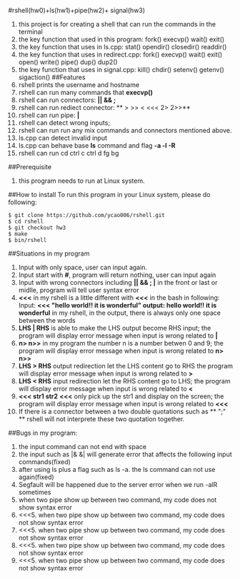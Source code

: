 #rshell(hw0)+ls(hw1)+pipe(hw2)+ signal(hw3)
1. this project is for creating a shell that can run the commands in the terminal
2. the key function that used in this program: fork() execvp() wait() exit()
3. the key function that uses in ls.cpp: stat() opendir() closedir() readdir()
4. the key function that uses in redirect.cpp: fork() execvp() wait() exit() open() write() pipe() dup() dup2()
5. the key function that uses in signal.cpp: kill() chdir() setenv() getenv() sigaction()
##Features
1. rshell prints the username and hostname
2. rshell can run many commands that **execvp()**
3. rshell can run connectors: **|| && ;**
4. rshell can run rediect connector: ** >   >>   <   <<<   2>   2>>**
5. rshell can run pipe: **|**
6. rshell can detect wrong inputs;
6. rshell can run run any mix commands and connectors mentioned above.
7. ls.cpp can detect invalid input
8. ls.cpp can behave base **ls** command and flag **-a -l -R**
9. rshell can run cd  ctrl c ctrl d fg bg

##Prerequisite
1. this program needs to run at Linux system.

##How to install
To run this program in your Linux system, please do following:
```
$ git clone https://github.com/ycao006/rshell.git
$ cd rshell
$ git checkout hw3
$ make
$ bin/rshell
```

##Situations in my program
1. Input with only space, user can input again.
2. Input start with **#**, program will return nothing, user can input again 
3. Input with wrong connectors including **|| && ; |** in the front or last or midlle, program will tell user syntax error
4. **<<<** in my rshell is a little different with **<<<** in the bash in following:
	Input: **<<< "hello world!!       it is wonderful"   output: hello world!! it is wonderful**
	in my rshell, in the output, there is always only one space between the words 
5. **LHS | RHS** is able to make the LHS output become RHS input; the program will display error message when input is wrong related to **|**
6. **n> n>>** in my program the number n is a number betwen 0 and 9; the program will display error message when input is wrong related to **n> n>>**
7. **LHS > RHS** output redirection let the LHS content go to RHS the program will display error message when input is wrong related to **>**
8. **LHS < RHS** input redirection let the RHS content go to LHS;  the program will display error message when input is wrong related to **<**
9. **<<< str1 str2** **<<<** only pick up the str1 and display on the screen; the program will display error message when input is wrong related to **<<<**
10. If there is a connector between a two double quotations such as ** ";" ** rshell will not interprete these two quotation together. 
 
##Bugs in my program:
1. the input command can not end with space 
2. the input such as |& &| will generate error that affects the following input commands(fixed)
3. after using ls plus a flag such as ls -a. the ls command can not use again(fixed)
4. Segfault will be happened due to the server error when we run -alR sometimes
5. when two pipe show up between two command, my code does not show syntax error 
6. <<<5. when two pipe show up between two command, my code does not show syntax error 
6. <<<5. when two pipe show up between two command, my code does not show syntax error 
6. <<<5. when two pipe show up between two command, my code does not show syntax error 
6. <<<5. when two pipe show up between two command, my code does not show syntax error 

